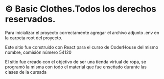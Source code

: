 # © Basic Clothes.Todos los derechos reservados.

Para inicializar el proyecto correctamente agregar el archivo adjunto .env en la carpeta root del proyecto. 

Este sitio fue construido con React para el curso de CoderHouse del mismo nombre, comisión número 54120

El sitio fue creado con el objetivo de ser una tienda virtual de ropa, se programó la misma con todo el material que fue enseñado durante las clases de la cursada